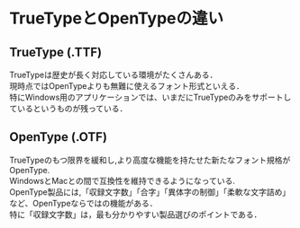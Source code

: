 # TrueTypeとOpenTypeの違い
## TrueType (.TTF)
TrueTypeは歴史が長く対応している環境がたくさんある．  
現時点ではOpenTypeよりも無難に使えるフォント形式といえる．  
特にWindows用のアプリケーションでは、いまだにTrueTypeのみをサポートしているというものが残っている．  

## OpenType (.OTF)
TrueTypeのもつ限界を緩和し,より高度な機能を持たせた新たなフォント規格がOpenType.  
WindowsとMacとの間で互換性を維持できるようになっている.  
OpenType製品には,「収録文字数」「合字」「異体字の制御」「柔軟な文字詰め」など、OpenTypeならではの機能がある．  
特に「収録文字数」は，最も分かりやすい製品選びのポイントである．  
